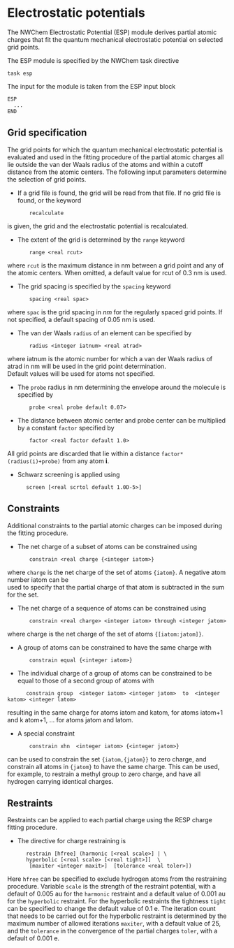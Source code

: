 
# Electrostatic potentials

The NWChem Electrostatic Potential (ESP) module derives partial atomic
charges that fit the quantum mechanical electrostatic potential on
selected grid points.

The ESP module is specified by the NWChem task directive
```
task esp
```
The input for the module is taken from the ESP input block
```
ESP  
  ... 
END
```
## Grid specification

The grid points for which the quantum mechanical electrostatic potential
is evaluated and used in the fitting procedure of the partial atomic
charges all lie outside the van der Waals radius of the atoms and within
a cutoff distance from the atomic centers. The following input
parameters determine the selection of grid points.

  - If a grid file is found, the grid will be read from that file. If no
    grid file is found, or the keyword
```
       recalculate  
``` 
is given, the grid and the electrostatic potential is recalculated.

  - The extent of the grid is determined by the `range` keyword
```
       range <real rcut> 
```  
where `rcut` is the maximum distance in nm between a grid point and any of the atomic centers. 
When omitted, a default value for rcut of 0.3 nm is used.

  - The grid spacing is specified by the `spacing` keyword
```
       spacing <real spac>  
``` 
where `spac` is the grid spacing in _nm_ for the regularly spaced grid points.
If not specified, a default spacing of 0.05 nm is used.

  - The van der Waals `radius` of an element can be specified by
```
       radius <integer iatnum> <real atrad>  
``` 
where iatnum is the atomic number for which a van der Waals radius of atrad in nm will be used in the grid point determination.  
Default values will be used for atoms not specified.

  - The `probe` radius in nm determining the envelope around the molecule is specified by
```
       probe <real probe default 0.07>
```
  - The distance between atomic center and probe center can be
    multiplied by a constant `factor` specified by
```
       factor <real factor default 1.0>
```  
All grid points are discarded that lie within a distance `factor*(radius(i)+probe)` from any atom **i**.

  - Schwarz screening is applied using
```
      screen [<real scrtol default 1.0D-5>]
```
## Constraints

Additional constraints to the partial atomic charges can be imposed
during the fitting procedure.

  - The net charge of a subset of atoms can be constrained
using
```
       constrain <real charge {<integer iatom>}
```  
where `charge` is the net charge of the set of atoms `{iatom}`. A negative atom number iatom can be  
used to specify that the partial charge of that atom is subtracted in the sum for the set.

  - The net charge of a sequence of atoms can be constrained using
```
       constrain <real charge> <integer iatom> through <integer jatom> 
```  
where charge is the net charge of the set of atoms `{[iatom:jatom]}`.

  - A group of atoms can be constrained to have the same charge with
```
       constrain equal {<integer iatom>}
```
  - The individual charge of a group of atoms can be constrained to be equal to those of a second group of atoms
with
```
      constrain group  <integer iatom> <integer jatom>  to  <integer katom> <integer latom>
```  
resulting in the same charge for atoms iatom and katom, for atoms iatom+1 and k atom+1, ... for atoms jatom and latom.

  - A special constraint
```
       constrain xhn  <integer iatom> {<integer jatom>}
```  
can be used to constrain the set `{iatom,{jatom}}` to zero charge, and constrain all atoms  in `{jatom}`
to have the same charge. This can be used, for example, to restrain a methyl    group to zero charge,
and have all hydrogen carrying identical charges.

## Restraints

Restraints can be applied to each partial charge using the RESP charge
fitting procedure.

  - The directive for charge restraining is
```
      restrain [hfree] (harmonic [<real scale>] | \ 
      hyperbolic [<real scale> [<real tight>]]  \  
       [maxiter <integer maxit>]  [tolerance <real toler>])
```
Here `hfree` can be specified to exclude hydrogen atoms from the
restraining procedure. Variable `scale` is the strength of the restraint
potential, with a default of 0.005 au for the `harmonic` restraint and a
default value of 0.001 au for the `hyperbolic` restraint. For the
hyperbolic restraints the tightness `tight` can be specified to change the
default value of 0.1 e. The iteration count that needs to be carried out
for the hyperbolic restraint is determined by the maximum number of
allowed iterations `maxiter`, with a default value of 25, and the
`tolerance` in the convergence of the partial charges `toler`, with a
default of 0.001 e.


